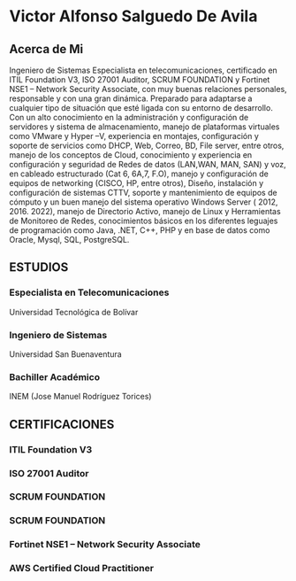 # Victor Alfonso Salguedo De Avila
## Acerca de Mi
Ingeniero de Sistemas Especialista en telecomunicaciones, certificado en ITIL Foundation V3, ISO 27001 Auditor, SCRUM FOUNDATION y Fortinet NSE1 – Network Security Associate, con muy buenas relaciones personales, responsable y con una gran dinámica. Preparado para adaptarse a cualquier tipo de situación que esté ligada con su entorno de desarrollo. Con un alto conocimiento en la administración y configuración de servidores y sistema de almacenamiento, manejo de plataformas virtuales como VMware y Hyper –V, experiencia en montajes, configuración y soporte de servicios como DHCP, Web, Correo, BD, File server, entre otros, manejo de los conceptos de Cloud, conocimiento y experiencia en configuración y seguridad de Redes de datos (LAN,WAN, MAN, SAN) y voz, en cableado estructurado (Cat 6, 6A,7, F.O), manejo y configuración de equipos de networking (CISCO, HP, entre otros), Diseño, instalación y configuración de sistemas CTTV, soporte y mantenimiento de equipos de cómputo y un buen manejo del sistema operativo Windows Server ( 2012, 2016. 2022), manejo de Directorio Activo, manejo de Linux y Herramientas de Monitoreo de Redes, conocimientos básicos en los diferentes leguajes de programación como Java, .NET, C++, PHP y en base de datos como Oracle, Mysql, SQL, PostgreSQL.

## ESTUDIOS
### Especialista en Telecomunicaciones
Universidad Tecnológica de Bolívar

### Ingeniero de Sistemas
Universidad San Buenaventura

### Bachiller Académico
INEM (Jose Manuel Rodríguez Torices)

## CERTIFICACIONES
### ITIL Foundation V3
### ISO 27001 Auditor
### SCRUM FOUNDATION
### SCRUM FOUNDATION
### Fortinet NSE1 – Network Security Associate
### AWS Certified Cloud Practitioner


